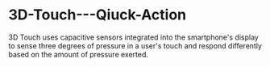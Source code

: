 # 3D-Touch---Qiuck-Action
3D Touch uses capacitive sensors integrated into the smartphone's display to sense three degrees of pressure in a user's touch and respond differently based on the amount of pressure exerted.

